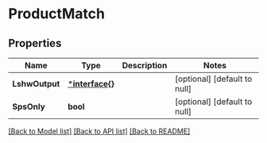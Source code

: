 # ProductMatch

## Properties
Name | Type | Description | Notes
------------ | ------------- | ------------- | -------------
**LshwOutput** | [***interface{}**](interface{}.md) |  | [optional] [default to null]
**SpsOnly** | **bool** |  | [optional] [default to null]

[[Back to Model list]](../README.md#documentation-for-models) [[Back to API list]](../README.md#documentation-for-api-endpoints) [[Back to README]](../README.md)


